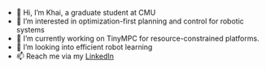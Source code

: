 - 👋 Hi, I’m Khai, a graduate student at CMU
- 👀 I’m interested in optimization-first planning and control for robotic systems
- 🌱 I’m currently working on TinyMPC for resource-constrained platforms.
- 💞️ I’m looking into efficient robot learning
- 📫 Reach me via my [LinkedIn](https://www.linkedin.com/in/khainx/)

<!---
xkhainguyen/xkhainguyen is a ✨ special ✨ repository because its `README.md` (this file) appears on your GitHub profile.
You can click the Preview link to take a look at your changes.
--->
